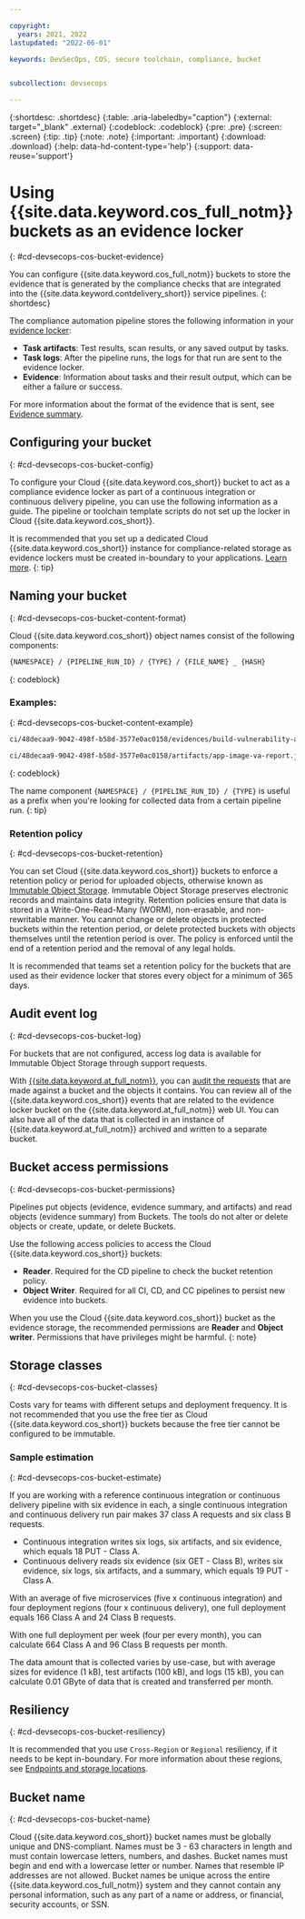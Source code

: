 ```yaml
---

copyright:
  years: 2021, 2022
lastupdated: "2022-06-01"

keywords: DevSecOps, COS, secure toolchain, compliance, bucket


subcollection: devsecops

---
```


{:shortdesc: .shortdesc}
{:table: .aria-labeledby="caption"}
{:external: target="_blank" .external}
{:codeblock: .codeblock}
{:pre: .pre}
{:screen: .screen}
{:tip: .tip}
{:note: .note}
{:important: .important}
{:download: .download}
{:help: data-hd-content-type='help'}
{:support: data-reuse='support'}

# Using {{site.data.keyword.cos_full_notm}} buckets as an evidence locker
{: #cd-devsecops-cos-bucket-evidence}

You can configure {{site.data.keyword.cos_full_notm}} buckets to store the evidence that is generated by the compliance checks that are integrated into the {{site.data.keyword.contdelivery_short}} service pipelines.
{: shortdesc}

The compliance automation pipeline stores the following information in your [evidence locker](/docs/devsecops?topic=devsecops-cd-devsecops-evidence#cd-devsecops-lockers-cos):

* **Task artifacts**: Test results, scan results, or any saved output by tasks.
* **Task logs**: After the pipeline runs, the logs for that run are sent to the evidence locker.
* **Evidence**: Information about tasks and their result output, which can be either a failure or success.

For more information about the format of the evidence that is sent, see [Evidence summary](/docs/devsecops?topic=devsecops-cd-devsecops-evidence).

## Configuring your bucket
{: #cd-devsecops-cos-bucket-config}

To configure your Cloud {{site.data.keyword.cos_short}} bucket to act as a compliance evidence locker as part of a continuous integration or continuous delivery pipeline, you can use the following information as a guide. The pipeline or toolchain template scripts do not set up the locker in Cloud {{site.data.keyword.cos_short}}.

It is recommended that you set up a dedicated Cloud {{site.data.keyword.cos_short}} instance for compliance-related storage as evidence lockers must be created in-boundary to your applications. [Learn more](#cd-devsecops-cos-bucket-resiliency).
{: tip}

## Naming your bucket
{: #cd-devsecops-cos-bucket-content-format}

Cloud {{site.data.keyword.cos_short}} object names consist of the following components:

```bash
{NAMESPACE} / {PIPELINE_RUN_ID} / {TYPE} / {FILE_NAME} _ {HASH}
```
{: codeblock}

###  Examples:
{: #cd-devsecops-cos-bucket-content-example}

```bash
ci/48decaa9-9042-498f-b58d-3577e0ac0158/evidences/build-vulnerability-advisor.json_362c06afa88b3f304878f0d0979e834f

ci/48decaa9-9042-498f-b58d-3577e0ac0158/artifacts/app-image-va-report.json_b3f30487f0d0979e834f362c06afaaa8
```
{: codeblock}

The name component `{NAMESPACE} / {PIPELINE_RUN_ID} / {TYPE}` is useful as a prefix when you're looking for collected data from a certain pipeline run.
{: tip}

### Retention policy
{: #cd-devsecops-cos-bucket-retention}

You can set Cloud {{site.data.keyword.cos_short}} buckets to enforce a retention policy or period for uploaded objects, otherwise known as [Immutable Object Storage](/docs/cloud-object-storage?topic=cloud-object-storage-immutable). Immutable Object Storage preserves electronic records and maintains data integrity. Retention policies ensure that data is stored in a Write-One-Read-Many (WORM), non-erasable, and non-rewritable manner. You cannot change or delete objects in protected buckets within the retention period, or delete protected buckets with objects themselves until the retention period is over. The policy is enforced until the end of a retention period and the removal of any legal holds. 

It is recommended that teams set a retention policy for the buckets that are used as their evidence locker that stores every object for a minimum of 365 days.

## Audit event log
{: #cd-devsecops-cos-bucket-log}

For buckets that are not configured, access log data is available for Immutable Object Storage through support requests.

With [{{site.data.keyword.at_full_notm}}](/docs/cloud-object-storage?topic=cloud-object-storage-at), you can [audit the requests](/docs/cloud-object-storage?topic=cloud-object-storage-at-events) that are made against a bucket and the objects it contains. You can review all of the {{site.data.keyword.cos_short}} events that are related to the evidence locker bucket on the {{site.data.keyword.at_full_notm}} web UI. You can also have all of the data that is collected in an instance of {{site.data.keyword.at_full_notm}} archived and written to a separate bucket.

## Bucket access permissions
{: #cd-devsecops-cos-bucket-permissions}

Pipelines put objects (evidence, evidence summary, and artifacts) and read objects (evidence summary) from Buckets. The tools do not alter or delete objects or create, update, or delete Buckets.

Use the following access policies to access the Cloud {{site.data.keyword.cos_short}} buckets:

* **Reader**. Required for the CD pipeline to check the bucket retention policy.
* **Object Writer**. Required for all CI, CD, and CC pipelines to persist new evidence into buckets.

When you use the Cloud {{site.data.keyword.cos_short}} bucket as the evidence storage, the recommended permissions are **Reader** and **Object writer**. Permissions that have privileges might be harmful.
{: note}

## Storage classes
{: #cd-devsecops-cos-bucket-classes}

Costs vary for teams with different setups and deployment frequency. It is not recommended that you use the free tier as Cloud {{site.data.keyword.cos_short}} buckets because the free tier cannot be configured to be immutable. 

### Sample estimation
{: #cd-devsecops-cos-bucket-estimate}

If you are working with a reference continuous integration or continuous delivery pipeline with six evidence in each, a single continuous integration and continuous delivery run pair makes 37 class A requests and six class B requests.

* Continuous integration writes six logs, six artifacts, and six evidence, which equals 18 PUT - Class A.
* Continuous delivery reads six evidence (six GET - Class B), writes six evidence, six logs, six artifacts, and a summary, which equals 19 PUT - Class A.

With an average of five microservices (five x continuous integration) and four deployment regions (four x continuous delivery), one full deployment equals 166 Class A and 24 Class B requests.

With one full deployment per week (four per every month), you can calculate 664 Class A and 96 Class B requests per month.

The data amount that is collected varies by use-case, but with average sizes for evidence (1 kB), test artifacts (100 kB), and logs (15 kB), you can calculate 0.01 GByte of data that is created and transferred per month.


## Resiliency
{: #cd-devsecops-cos-bucket-resiliency}

It is recommended that you use `Cross-Region` or `Regional` resiliency, if it needs to be kept in-boundary. For more information about these regions, see [Endpoints and storage locations](/docs/cloud-object-storage/basics?topic=cloud-object-storage-endpoints).

## Bucket name
{: #cd-devsecops-cos-bucket-name}

Cloud {{site.data.keyword.cos_short}} bucket names must be globally unique and DNS-compliant. Names must be 3 - 63 characters in length and must contain lowercase letters, numbers, and dashes. Bucket names must begin and end with a lowercase letter or number. Names that resemble IP addresses are not allowed. Bucket names be unique across the entire {{site.data.keyword.cos_full_notm}} system and they cannot contain any personal information, such as any part of a name or address, or financial, security accounts, or SSN.
